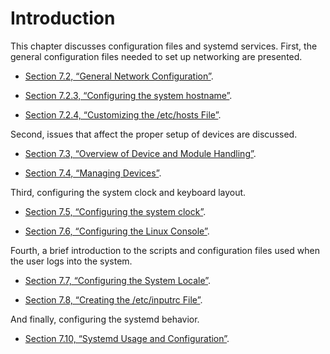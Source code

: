 # Introduction

This chapter discusses configuration files and systemd services. First, the general configuration files needed to set up networking are presented.

- [Section 7.2, “General Network Configuration”](./02-General-Network-Configuration.md).

- [Section 7.2.3, “Configuring the system hostname”](./02-General-Network-Configuration.md).

- [Section 7.2.4, “Customizing the /etc/hosts File”](./02-General-Network-Configuration.md).

Second, issues that affect the proper setup of devices are discussed.

- [Section 7.3, “Overview of Device and Module Handling”](./03-Overview-of-Device-and-Module-Handling.md).

- [Section 7.4, “Managing Devices”](./04-Managing-Devices.md).

Third, configuring the system clock and keyboard layout.

- [Section 7.5, “Configuring the system clock”](./05-Configuring-the-system-clock.md).

- [Section 7.6, “Configuring the Linux Console”](./06-Configuring-the-Linux-Console.md).

Fourth, a brief introduction to the scripts and configuration files used when the user logs into the system.

- [Section 7.7, “Configuring the System Locale”](./07-Configuring-the-System-Locale.md).

- [Section 7.8, “Creating the /etc/inputrc File”](./08-Creating-the-slash-etc-slash-inputrc-File.md).

And finally, configuring the systemd behavior.

- [Section 7.10, “Systemd Usage and Configuration”](./10-Systemd-Usage-and-Configuration.md).
